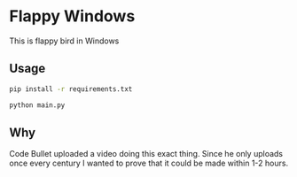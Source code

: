 # Flappy Windows

This is flappy bird in Windows

## Usage

```bash
pip install -r requirements.txt

python main.py
```

## Why

Code Bullet uploaded a video doing this exact thing. Since he only uploads once every century I wanted to prove that it could be made within 1-2 hours.
